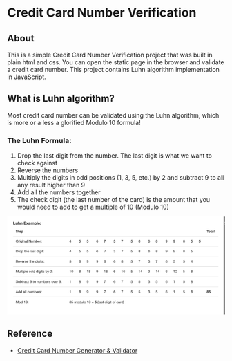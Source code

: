 # Credit Card Number Verification

## About
This is a simple Credit Card Number Verification project that was built in plain html and css.
You can open the static page in the browser and validate a credit card number.
This project contains Luhn algorithm implementation in JavaScript.

## What is Luhn algorithm?
Most credit card number can be validated using the Luhn algorithm, which is more or a less a glorified Modulo 10 formula!

### The Luhn Formula:
1. Drop the last digit from the number. The last digit is what we want to check against
2. Reverse the numbers
3. Multiply the digits in odd positions (1, 3, 5, etc.) by 2 and subtract 9 to all any result higher than 9
4. Add all the numbers together
5. The check digit (the last number of the card) is the amount that you would need to add to get a multiple of 10 (Modulo 10)
<img src="image.png" />


## Reference
- [Credit Card Number Generator & Validator](https://www.freeformatter.com/credit-card-number-generator-validator.html#fakeNumbers)
